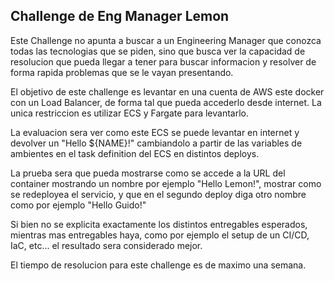 ## Challenge de Eng Manager Lemon
Este Challenge no apunta a buscar a un Engineering Manager que conozca todas las tecnologias que se piden, sino que busca ver la capacidad de resolucion que pueda llegar a tener para buscar informacion y resolver de forma rapida problemas que se le vayan presentando.

El objetivo de este challenge es levantar en una cuenta de AWS este docker con un Load Balancer, de forma tal que pueda accederlo desde internet. La unica restriccion es utilizar ECS y Fargate para levantarlo.

La evaluacion sera ver como este ECS se puede levantar en internet y devolver un "Hello ${NAME}!" cambiandolo a partir de las variables de ambientes en el task definition del ECS en distintos deploys.

La prueba sera que pueda mostrarse como se accede a la URL del container mostrando un nombre por ejemplo "Hello Lemon!", mostrar como se redeployea el servicio, y que en el segundo deploy diga otro nombre como por ejemplo "Hello Guido!"

Si bien no se explicita exactamente los distintos entregables esperados, mientras mas entregables haya, como por ejemplo el setup de un CI/CD, IaC, etc... el resultado sera considerado mejor.

El tiempo de resolucion para este challenge es de maximo una semana.